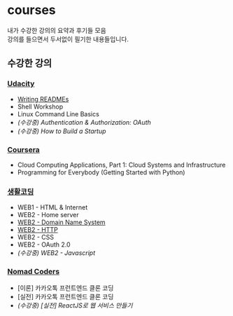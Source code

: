 # courses
내가 수강한 강의의 요약과 후기들 모음  
강의를 들으면서 두서없이 필기한 내용들입니다.

## 수강한 강의

### [Udacity](https://www.udacity.com/)

- [Writing READMEs](udacity/writing_readmes.md)
- Shell Workshop
- Linux Command Line Basics
- *(수강중) Authentication & Authorization: OAuth*
- *(수강중) How to Build a Startup*

### [Coursera](https://www.coursera.org/)

- Cloud Computing Applications, Part 1: Cloud Systems and Infrastructure
- Programming for Everybody (Getting Started with Python)

### [생활코딩](https://opentutorials.org/course/1)

- WEB1 - HTML & Internet
- WEB2 - Home server
- [WEB2 - Domain Name System](coding-everybody/web2-domain_name_system.md)
- [WEB2 - HTTP](coding-everybody/web2-http.md)
- WEB2 - CSS
- WEB2 - OAuth 2.0
- *(수강중) WEB2 - Javascript*

### [Nomad Coders](https://academy.nomadcoders.co/)

- [이론] 카카오톡 프런트엔드 클론 코딩
- [실전] 카카오톡 프런트엔드 클론 코딩
- *(수강중) [실전] ReactJS로 웹 서비스 만들기*
